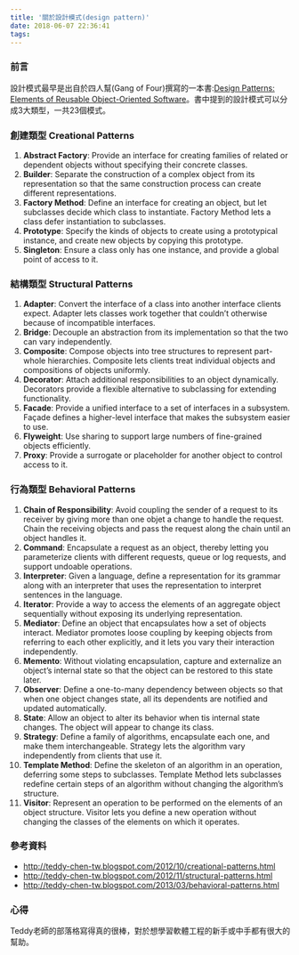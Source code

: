 ```yaml
---
title: '關於設計模式(design pattern)'
date: 2018-06-07 22:36:41
tags:
---
```


### 前言
設計模式最早是出自於四人幫(Gang of Four)撰寫的一本書:[Design Patterns: Elements of Reusable Object-Oriented Software](https://zh.wikipedia.org/wiki/%E8%AE%BE%E8%AE%A1%E6%A8%A1%E5%BC%8F%EF%BC%9A%E5%8F%AF%E5%A4%8D%E7%94%A8%E9%9D%A2%E5%90%91%E5%AF%B9%E8%B1%A1%E8%BD%AF%E4%BB%B6%E7%9A%84%E5%9F%BA%E7%A1%80)。書中提到的設計模式可以分成3大類型，一共23個模式。

### 創建類型 Creational Patterns

1. **Abstract Factory**: Provide an interface for creating families of related or dependent objects without specifying their concrete classes.
2. **Builder**: Separate the construction of a complex object from its representation so that the same construction process can create different representations.
3. **Factory Method**: Define an interface for creating an object, but let subclasses decide which class to instantiate. Factory Method lets a class defer instantiation to subclasses.
4. **Prototype**: Specify the kinds of objects to create using a prototypical instance, and create new objects by copying this prototype.
5. **Singleton**: Ensure a class only has one instance, and provide a global point of access to it.

### 結構類型 Structural Patterns

1. **Adapter**: Convert the interface of a class into another interface clients expect. Adapter lets classes work together that couldn’t otherwise because of incompatible interfaces.
2. **Bridge**: Decouple an abstraction from its implementation so that the two can vary independently.
3. **Composite**: Compose objects into tree structures to represent part-whole hierarchies. Composite lets clients treat individual objects and compositions of objects uniformly.
4. **Decorator**: Attach additional responsibilities to an object dynamically. Decorators provide a flexible alternative to subclassing for extending functionality.
5. **Facade**: Provide a unified interface to a set of interfaces in a subsystem. Façade defines a higher-level interface that makes the subsystem easier to use.
6. **Flyweight**: Use sharing to support large numbers of fine-grained objects efficiently.
7. **Proxy**: Provide a surrogate or placeholder for another object to control access to it.

### 行為類型 Behavioral Patterns

1. **Chain of Responsibility**: Avoid coupling the sender of a request to its receiver by giving more than one objet a change to handle the request. Chain the receiving objects and pass the request along the chain until an object handles it.
2. **Command**: Encapsulate a request as an object, thereby letting you parameterize clients with different requests, queue or log requests, and support undoable operations.
3. **Interpreter**: Given a language, define a representation for its grammar along with an interpreter that uses the representation to interpret sentences in the language.
4. **Iterator**: Provide a way to access the elements of an aggregate object sequentially without exposing its underlying representation.
5. **Mediator**: Define an object that encapsulates how a set of objects interact. Mediator promotes loose coupling by keeping objects from referring to each other explicitly, and it lets you vary their interaction independently.
6. **Memento**: Without violating encapsulation, capture and externalize an object’s internal state so that the object can be restored to this state later.
7. **Observer**: Define a one-to-many dependency between objects so that when one object changes state, all its dependents are notified and updated automatically.
8. **State**: Allow an object to alter its behavior when tis internal state changes. The object will appear to change its class.
9. **Strategy**: Define a family of algorithms, encapsulate each one, and make them interchangeable. Strategy lets the algorithm vary independently from clients that use it.
10. **Template Method**: Define the skeleton of an algorithm in an operation, deferring some steps to subclasses. Template Method lets subclasses redefine certain steps of an algorithm without changing the algorithm’s structure.
11. **Visitor**: Represent an operation to be performed on the elements of an object structure. Visitor lets you define a new operation without changing the classes of the elements on which it operates.

### 參考資料

- http://teddy-chen-tw.blogspot.com/2012/10/creational-patterns.html
- http://teddy-chen-tw.blogspot.com/2012/11/structural-patterns.html
- http://teddy-chen-tw.blogspot.com/2013/03/behavioral-patterns.html

### 心得

Teddy老師的部落格寫得真的很棒，對於想學習軟體工程的新手或中手都有很大的幫助。